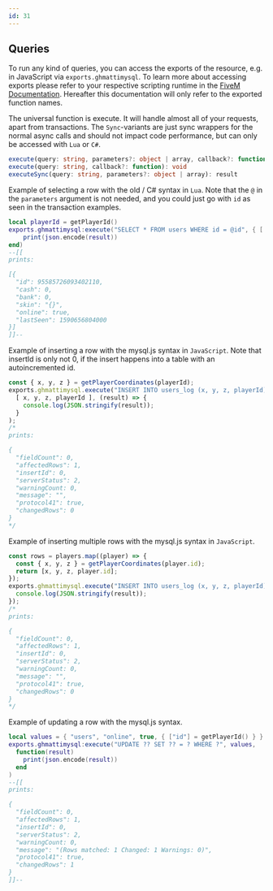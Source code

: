 ```yaml
---
id: 31
---
```

## Queries

To run any kind of queries, you can access the exports of the resource, e.g. in JavaScript via `exports.ghmattimysql`.
To learn more about accessing exports please refer to your respective scripting runtime in the
[FiveM Documentation](https://docs.fivem.net/docs/scripting-manual/runtimes/). Hereafter this documentation
will only refer to the exported function names.

The universal function is execute. It will handle almost all of your requests, apart from transactions. The `Sync`-variants are
just sync wrappers for the normal async calls and should not impact code performance, but can only be accessed with `Lua` or
`C#`.
```typescript
execute(query: string, parameters?: object | array, callback?: function): void
execute(query: string, callback?: function): void
executeSync(query: string, parameters?: object | array): result
```

Example of selecting a row with the old / C# syntax in `Lua`. Note that the `@`
in the `parameters` argument is not needed, and you could just go with `id` as seen in the
transaction examples.

```lua
local playerId = getPlayerId()
exports.ghmattimysql:execute("SELECT * FROM users WHERE id = @id", { ['@id'] = playerId }, function(result)
    print(json.encode(result))
end)
--[[
prints:

[{
  "id": 95585726093402110,
  "cash": 0,
  "bank": 0,
  "skin": "{}",
  "online": true,
  "lastSeen": 1590656804000
}]
]]--
```

Example of inserting a row with the mysql.js syntax in `JavaScript`. Note that insertId is only not 0, if
the insert happens into a table with an autoincremented id.

```js
const { x, y, z } = getPlayerCoordinates(playerId);
exports.ghmattimysql.execute("INSERT INTO users_log (x, y, z, playerId) VALUES (?, ?, ?, ?)",
  [ x, y, z, playerId ], (result) => { 
    console.log(JSON.stringify(result));
  }
);
/*
prints:

{
  "fieldCount": 0,
  "affectedRows": 1,
  "insertId": 0,
  "serverStatus": 2,
  "warningCount: 0,
  "message": "",
  "protocol41": true,
  "changedRows": 0
}
*/
```

Example of inserting multiple rows with the mysql.js syntax in `JavaScript`.

```js
const rows = players.map((player) => {
  const { x, y, z } = getPlayerCoordinates(player.id);
  return [x, y, z, player.id];
});
exports.ghmattimysql.execute("INSERT INTO users_log (x, y, z, playerId) VALUES ?", [rows], (result) => { 
  console.log(JSON.stringify(result));
});
/*
prints:

{
  "fieldCount": 0,
  "affectedRows": 1,
  "insertId": 0,
  "serverStatus": 2,
  "warningCount: 0,
  "message": "",
  "protocol41": true,
  "changedRows": 0
}
*/
```

Example of updating a row with the mysql.js syntax.
```lua
local values = { "users", "online", true, { ["id"] = getPlayerId() } }
exports.ghmattimysql:execute("UPDATE ?? SET ?? = ? WHERE ?", values,
  function(result)
    print(json.encode(result))
  end
)
--[[
prints:

{
  "fieldCount": 0,
  "affectedRows": 1,
  "insertId": 0,
  "serverStatus": 2,
  "warningCount: 0,
  "message": "(Rows matched: 1 Changed: 1 Warnings: 0)",
  "protocol41": true,
  "changedRows": 1
}
]]--
```
